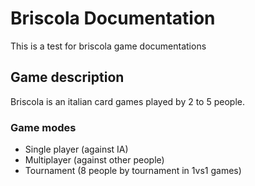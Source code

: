 # Briscola Documentation

This is a test for briscola game documentations
## Game description
Briscola is an italian card games played by 2 to 5 people.
### Game modes
- Single player \(against IA)
- Multiplayer \(against other people)
- Tournament \(8 people by tournament in 1vs1 games)
